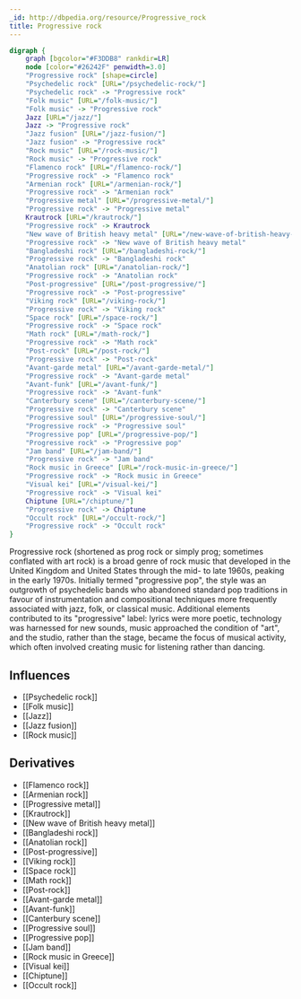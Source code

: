 ```yaml
---
_id: http://dbpedia.org/resource/Progressive_rock
title: Progressive rock
---
```


```dot
digraph {
	graph [bgcolor="#F3DDB8" rankdir=LR]
	node [color="#26242F" penwidth=3.0]
	"Progressive rock" [shape=circle]
	"Psychedelic rock" [URL="/psychedelic-rock/"]
	"Psychedelic rock" -> "Progressive rock"
	"Folk music" [URL="/folk-music/"]
	"Folk music" -> "Progressive rock"
	Jazz [URL="/jazz/"]
	Jazz -> "Progressive rock"
	"Jazz fusion" [URL="/jazz-fusion/"]
	"Jazz fusion" -> "Progressive rock"
	"Rock music" [URL="/rock-music/"]
	"Rock music" -> "Progressive rock"
	"Flamenco rock" [URL="/flamenco-rock/"]
	"Progressive rock" -> "Flamenco rock"
	"Armenian rock" [URL="/armenian-rock/"]
	"Progressive rock" -> "Armenian rock"
	"Progressive metal" [URL="/progressive-metal/"]
	"Progressive rock" -> "Progressive metal"
	Krautrock [URL="/krautrock/"]
	"Progressive rock" -> Krautrock
	"New wave of British heavy metal" [URL="/new-wave-of-british-heavy-metal/"]
	"Progressive rock" -> "New wave of British heavy metal"
	"Bangladeshi rock" [URL="/bangladeshi-rock/"]
	"Progressive rock" -> "Bangladeshi rock"
	"Anatolian rock" [URL="/anatolian-rock/"]
	"Progressive rock" -> "Anatolian rock"
	"Post-progressive" [URL="/post-progressive/"]
	"Progressive rock" -> "Post-progressive"
	"Viking rock" [URL="/viking-rock/"]
	"Progressive rock" -> "Viking rock"
	"Space rock" [URL="/space-rock/"]
	"Progressive rock" -> "Space rock"
	"Math rock" [URL="/math-rock/"]
	"Progressive rock" -> "Math rock"
	"Post-rock" [URL="/post-rock/"]
	"Progressive rock" -> "Post-rock"
	"Avant-garde metal" [URL="/avant-garde-metal/"]
	"Progressive rock" -> "Avant-garde metal"
	"Avant-funk" [URL="/avant-funk/"]
	"Progressive rock" -> "Avant-funk"
	"Canterbury scene" [URL="/canterbury-scene/"]
	"Progressive rock" -> "Canterbury scene"
	"Progressive soul" [URL="/progressive-soul/"]
	"Progressive rock" -> "Progressive soul"
	"Progressive pop" [URL="/progressive-pop/"]
	"Progressive rock" -> "Progressive pop"
	"Jam band" [URL="/jam-band/"]
	"Progressive rock" -> "Jam band"
	"Rock music in Greece" [URL="/rock-music-in-greece/"]
	"Progressive rock" -> "Rock music in Greece"
	"Visual kei" [URL="/visual-kei/"]
	"Progressive rock" -> "Visual kei"
	Chiptune [URL="/chiptune/"]
	"Progressive rock" -> Chiptune
	"Occult rock" [URL="/occult-rock/"]
	"Progressive rock" -> "Occult rock"
}
```

Progressive rock (shortened as prog rock or simply prog; sometimes conflated with art rock) is a broad genre of rock music that developed in the United Kingdom and United States through the mid- to late 1960s, peaking in the early 1970s. Initially termed "progressive pop", the style was an outgrowth of psychedelic bands who abandoned standard pop traditions in favour of instrumentation and compositional techniques more frequently associated with jazz, folk, or classical music. Additional elements contributed to its "progressive" label: lyrics were more poetic, technology was harnessed for new sounds, music approached the condition of "art", and the studio, rather than the stage, became the focus of musical activity, which often involved creating music for listening rather than dancing.

## Influences
- [[Psychedelic rock]]
- [[Folk music]]
- [[Jazz]]
- [[Jazz fusion]]
- [[Rock music]]

## Derivatives
- [[Flamenco rock]]
- [[Armenian rock]]
- [[Progressive metal]]
- [[Krautrock]]
- [[New wave of British heavy metal]]
- [[Bangladeshi rock]]
- [[Anatolian rock]]
- [[Post-progressive]]
- [[Viking rock]]
- [[Space rock]]
- [[Math rock]]
- [[Post-rock]]
- [[Avant-garde metal]]
- [[Avant-funk]]
- [[Canterbury scene]]
- [[Progressive soul]]
- [[Progressive pop]]
- [[Jam band]]
- [[Rock music in Greece]]
- [[Visual kei]]
- [[Chiptune]]
- [[Occult rock]]
